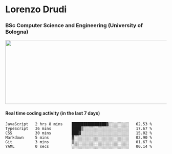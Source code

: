 # Lorenzo Drudi
### BSc Computer Science and Engineering (University of Bologna)

<img src="https://github-readme-stats.vercel.app/api?username=LorenzoDrudi&count_private=true&show_icons=true&theme=gruvbox" height=200px width=550px>

<!---Use wakatime plugins to track the coding time--->
#### Real time coding activity (in the last 7 days)
<!--START_SECTION:waka-->

```text
JavaScript   2 hrs 8 mins    ███████████████▓░░░░░░░░░   62.53 %
TypeScript   36 mins         ████▒░░░░░░░░░░░░░░░░░░░░   17.67 %
CSS          30 mins         ███▓░░░░░░░░░░░░░░░░░░░░░   15.02 %
Markdown     5 mins          ▓░░░░░░░░░░░░░░░░░░░░░░░░   02.90 %
Git          3 mins          ▒░░░░░░░░░░░░░░░░░░░░░░░░   01.67 %
YAML         0 secs          ░░░░░░░░░░░░░░░░░░░░░░░░░   00.14 %
```

<!--END_SECTION:waka-->
